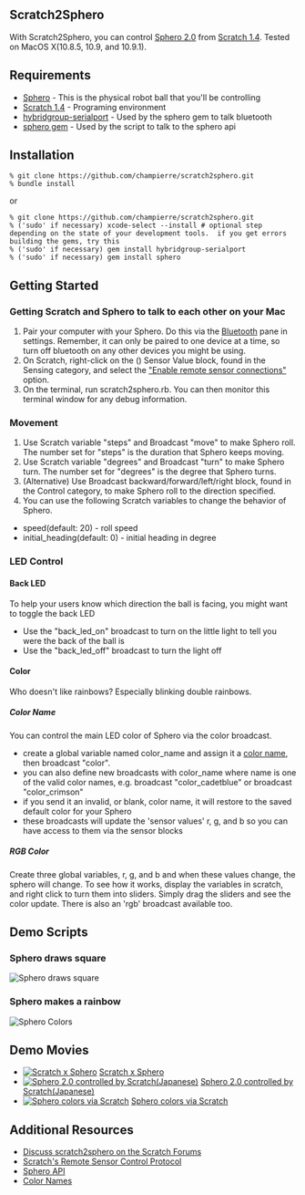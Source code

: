 ## Scratch2Sphero

With Scratch2Sphero, you can control [Sphero 2.0](http://www.gosphero.com/) from [Scratch 1.4](http://scratch.mit.edu). Tested on MacOS X(10.8.5, 10.9, and 10.9.1).

## Requirements

- [Sphero](http://www.gosphero.com/) - This is the physical robot ball that you'll be controlling
- [Scratch 1.4](http://scratch.mit.edu/scratch_1.4/) - Programing environment
- [hybridgroup-serialport](https://github.com/hybridgroup/ruby-serialport/) - Used by the sphero gem to talk bluetooth
- [sphero gem](https://github.com/hybridgroup/sphero/) - Used by the script to talk to the sphero api

## Installation

```
% git clone https://github.com/champierre/scratch2sphero.git
% bundle install
```

or

```
% git clone https://github.com/champierre/scratch2sphero.git
% ('sudo' if necessary) xcode-select --install # optional step depending on the state of your development tools.  if you get errors building the gems, try this
% ('sudo' if necessary) gem install hybridgroup-serialport
% ('sudo' if necessary) gem install sphero
```

## Getting Started

### Getting Scratch and Sphero to talk to each other on your Mac

1. Pair your computer with your Sphero.  Do this via the [Bluetooth](https://www.apple.com/support/bluetooth/) pane in settings. Remember, it can only be paired to one device at a time, so turn off bluetooth on any other devices you might be using.
2. On Scratch, right-click on the () Sensor Value block, found in the Sensing category, and 
select the ["Enable remote sensor connections"](http://wiki.scratch.mit.edu/wiki/Remote_Sensors_Protocol) option.
3. On the terminal, run scratch2sphero.rb.  You can then monitor this terminal window for any debug information.

### Movement

1. Use Scratch variable "steps" and Broadcast "move" to make Sphero roll. The number set for "steps" is the duration that Sphero keeps moving.
2. Use Scratch variable "degrees" and Broadcast "turn" to make Sphero turn. The number set for "degrees" is the degree that Sphero turns.
3. (Alternative) Use Broadcast backward/forward/left/right block, found in the Control category, to make Sphero roll to the direction specified. 
4. You can use the following Scratch variables to change the behavior of Sphero.

- speed(default: 20) - roll speed
- initial_heading(default: 0) - initial heading in degree

### LED Control

#### Back LED

  To help your users know which direction the ball is facing, you might want to toggle the back LED

- Use the "back_led_on" broadcast to turn on the little light to tell you were the back of the ball is
- Use the "back_led_off" broadcast to turn the light off

#### Color

  Who doesn't like rainbows?  Especially blinking double rainbows.

##### Color Name

  You can control the main LED color of Sphero via the color broadcast.
  
- create a global variable named color_name and assign it a [color name](http://www.w3schools.com/html/html_colornames.asp), then broadcast "color".
- you can also define new broadcasts with color_name where name is one of the valid color names, e.g. broadcast "color_cadetblue" or broadcast "color_crimson"
- if you send it an invalid, or blank, color name, it will restore to the saved default color for your Sphero
- these broadcasts will update the 'sensor values' r, g, and b so you can have access to them via the sensor blocks

##### RGB Color

  Create three global variables, r, g, and b and when these values change, the sphero will change.  To see how it works, display the variables in scratch, and right click to turn them into sliders.  Simply drag the sliders and see the color update.  There is also an 'rgb' broadcast available too.

## Demo Scripts

### Sphero draws square

![Sphero draws square](https://dl.dropboxusercontent.com/u/385564/scratch2sphero/sphero_square.png)

### Sphero makes a rainbow

![Sphero Colors](https://dl.dropboxusercontent.com/s/aghyq2h02mt8vnp/sphero_colors_screenshot.png)

## Demo Movies

- [![Scratch x Sphero](http://img.youtube.com/vi/aHL03UHULm0/0.jpg)](https://www.youtube.com/watch?v=aHL03UHULm0) 
  [Scratch x Sphero](https://www.youtube.com/watch?v=aHL03UHULm0)
- [![Sphero 2.0 controlled by Scratch(Japanese)](http://img.youtube.com/vi/qCeJ6_UKnk4/0.jpg)](https://www.youtube.com/watch?v=qCeJ6_UKnk4)
  [Sphero 2.0 controlled by Scratch(Japanese)](https://www.youtube.com/watch?v=qCeJ6_UKnk4)
- [![Sphero colors via Scratch](http://img.youtube.com/vi/UoYA4e8f9Ns/0.jpg)](https://www.youtube.com/watch?v=UoYA4e8f9Ns)
  [Sphero colors via Scratch](https://www.youtube.com/watch?v=UoYA4e8f9Ns)

## Additional Resources

- [Discuss scratch2sphero on the Scratch Forums](http://scratch.mit.edu/discuss/topic/21808/)
- [Scratch's Remote Sensor Control Protocol](http://wiki.scratch.mit.edu/wiki/Remote_Sensors_Protocol)
- [Sphero API](http://orbotixinc.github.io/Sphero-Docs/docs/sphero-api/)
- [Color Names](http://www.w3schools.com/html/html_colornames.asp)
